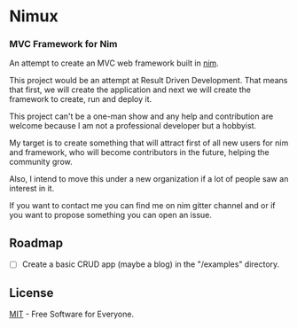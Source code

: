 # Nimux  
  

### MVC Framework for Nim  
  

An attempt to create an MVC web framework built in [nim](https://nim-lang.org/).  
  

This project would be an attempt at Result Driven Development. That means that first, we will create the application and next we will create the framework to create, run and deploy it.  
  

This project can't be a one-man show and any help and contribution are welcome because I am not a professional developer but a hobbyist.  
  

My target is to create something that will attract first of all new users for nim and framework, who will become contributors in the future, helping the community grow.  
  

Also, I intend to move this under a new organization if a lot of people saw an interest in it.  
  

If you want to contact me you can find me on nim gitter channel and or if you want to propose something you can open an issue.  
  
  

## Roadmap  
  

- [ ] Create a basic CRUD app (maybe a blog) in the "/examples" directory.  
  
## License  
  

[MIT](https://opensource.org/licenses/MIT) - Free Software for Everyone.